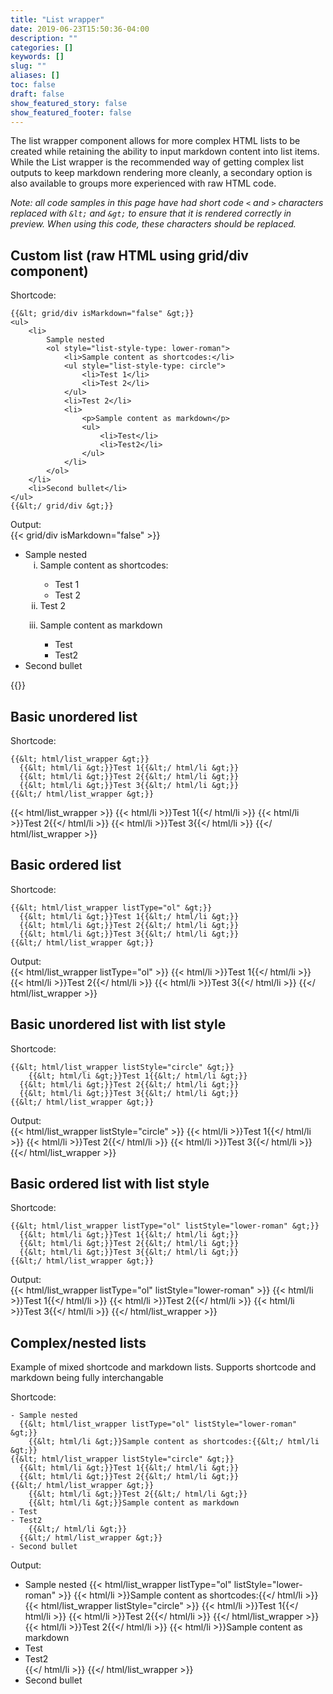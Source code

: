 ```yaml
---
title: "List wrapper"
date: 2019-06-23T15:50:36-04:00
description: ""
categories: []
keywords: []
slug: ""
aliases: []
toc: false
draft: false
show_featured_story: false
show_featured_footer: false
---
```


The list wrapper component allows for more complex HTML lists to be created while retaining the ability to input markdown content into list items. While the List wrapper is the recommended way of getting complex list outputs to keep markdown rendering more cleanly, a secondary option is also available to groups more experienced with raw HTML code.

_Note: all code samples in this page have had short code `<` and `>` characters replaced with `&lt;`  and `&gt;` to ensure that it is rendered correctly in preview. When using this code, these characters should be replaced._

## Custom list (raw HTML using grid/div component)

Shortcode:  
```text  
{{&lt; grid/div isMarkdown="false" &gt;}}
<ul>
    <li>
        Sample nested
        <ol style="list-style-type: lower-roman">
            <li>Sample content as shortcodes:</li>
            <ul style="list-style-type: circle">
                <li>Test 1</li>
                <li>Test 2</li>
            </ul>
            <li>Test 2</li>
            <li>
                <p>Sample content as markdown</p>
                <ul>
                    <li>Test</li>
                    <li>Test2</li>
                </ul>
            </li>
        </ol>
    </li>
    <li>Second bullet</li>
</ul>
{{&lt;/ grid/div &gt;}}
```

Output:  
{{< grid/div isMarkdown="false" >}}
<ul>
    <li>
        Sample nested
        <ol style="list-style-type: lower-roman">
            <li>Sample content as shortcodes:</li>
            <ul style="list-style-type: circle">
                <li>Test 1</li>
                <li>Test 2</li>
            </ul>
            <li>Test 2</li>
            <li>
                <p>Sample content as markdown</p>
                <ul>
                    <li>Test</li>
                    <li>Test2</li>
                </ul>
            </li>
        </ol>
    </li>
    <li>Second bullet</li>
</ul>
{{</ grid/div>}}

## Basic unordered list

Shortcode:
```text
{{&lt; html/list_wrapper &gt;}}  
  {{&lt; html/li &gt;}}Test 1{{&lt;/ html/li &gt;}}  
  {{&lt; html/li &gt;}}Test 2{{&lt;/ html/li &gt;}}  
  {{&lt; html/li &gt;}}Test 3{{&lt;/ html/li &gt;}}  
{{&lt;/ html/list_wrapper &gt;}}  
```

{{< html/list_wrapper >}}
  {{< html/li >}}Test 1{{</ html/li >}}
  {{< html/li >}}Test 2{{</ html/li >}}
  {{< html/li >}}Test 3{{</ html/li >}}
{{</ html/list_wrapper >}}


## Basic ordered list

Shortcode:
```text
{{&lt; html/list_wrapper listType="ol" &gt;}}  
  {{&lt; html/li &gt;}}Test 1{{&lt;/ html/li &gt;}}  
  {{&lt; html/li &gt;}}Test 2{{&lt;/ html/li &gt;}}  
  {{&lt; html/li &gt;}}Test 3{{&lt;/ html/li &gt;}}  
{{&lt;/ html/list_wrapper &gt;}}  
```

Output:  
{{< html/list_wrapper listType="ol" >}}
  {{< html/li >}}Test 1{{</ html/li >}}
  {{< html/li >}}Test 2{{</ html/li >}}
  {{< html/li >}}Test 3{{</ html/li >}}
{{</ html/list_wrapper >}}


## Basic unordered list with list style

Shortcode:
```text
{{&lt; html/list_wrapper listStyle="circle" &gt;}}  
    {{&lt; html/li &gt;}}Test 1{{&lt;/ html/li &gt;}}  
  {{&lt; html/li &gt;}}Test 2{{&lt;/ html/li &gt;}}  
  {{&lt; html/li &gt;}}Test 3{{&lt;/ html/li &gt;}}  
{{&lt;/ html/list_wrapper &gt;}}  
```

Output:  
{{< html/list_wrapper listStyle="circle" >}}
  {{< html/li >}}Test 1{{</ html/li >}}
  {{< html/li >}}Test 2{{</ html/li >}}
  {{< html/li >}}Test 3{{</ html/li >}}
{{</ html/list_wrapper >}}


## Basic ordered list with list style

Shortcode:
```text
{{&lt; html/list_wrapper listType="ol" listStyle="lower-roman" &gt;}}  
  {{&lt; html/li &gt;}}Test 1{{&lt;/ html/li &gt;}}  
  {{&lt; html/li &gt;}}Test 2{{&lt;/ html/li &gt;}}  
  {{&lt; html/li &gt;}}Test 3{{&lt;/ html/li &gt;}}  
{{&lt;/ html/list_wrapper &gt;}}  
```

Output:  
{{< html/list_wrapper listType="ol" listStyle="lower-roman" >}}
  {{< html/li >}}Test 1{{</ html/li >}}
  {{< html/li >}}Test 2{{</ html/li >}}
  {{< html/li >}}Test 3{{</ html/li >}}
{{</ html/list_wrapper >}}

## Complex/nested lists

Example of mixed shortcode and markdown lists. Supports shortcode and markdown being fully interchangable

Shortcode:
```text
- Sample nested
  {{&lt; html/list_wrapper listType="ol" listStyle="lower-roman" &gt;}}
    {{&lt; html/li &gt;}}Sample content as shortcodes:{{&lt;/ html/li &gt;}}
{{&lt; html/list_wrapper listStyle="circle" &gt;}}
  {{&lt; html/li &gt;}}Test 1{{&lt;/ html/li &gt;}}
  {{&lt; html/li &gt;}}Test 2{{&lt;/ html/li &gt;}}
{{&lt;/ html/list_wrapper &gt;}}
    {{&lt; html/li &gt;}}Test 2{{&lt;/ html/li &gt;}}
    {{&lt; html/li &gt;}}Sample content as markdown
- Test  
- Test2  
    {{&lt;/ html/li &gt;}}
  {{&lt;/ html/list_wrapper &gt;}}  
- Second bullet
```

Output:  
- Sample nested
  {{< html/list_wrapper listType="ol" listStyle="lower-roman" >}}
    {{< html/li >}}Sample content as shortcodes:{{</ html/li >}}
{{< html/list_wrapper listStyle="circle" >}}
  {{< html/li >}}Test 1{{</ html/li >}}
  {{< html/li >}}Test 2{{</ html/li >}}
{{</ html/list_wrapper >}}
    {{< html/li >}}Test 2{{</ html/li >}}
    {{< html/li >}}Sample content as markdown
- Test  
- Test2  
    {{</ html/li >}}
  {{</ html/list_wrapper >}}  
- Second bullet
